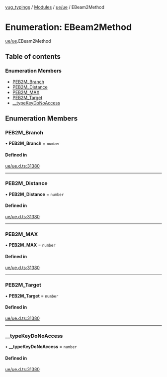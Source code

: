 [yug_typings](../README.md) / [Modules](../modules.md) / [ue/ue](../modules/ue_ue.md) / EBeam2Method

# Enumeration: EBeam2Method

[ue/ue](../modules/ue_ue.md).EBeam2Method

## Table of contents

### Enumeration Members

- [PEB2M\_Branch](ue_ue.EBeam2Method.md#peb2m_branch)
- [PEB2M\_Distance](ue_ue.EBeam2Method.md#peb2m_distance)
- [PEB2M\_MAX](ue_ue.EBeam2Method.md#peb2m_max)
- [PEB2M\_Target](ue_ue.EBeam2Method.md#peb2m_target)
- [\_\_typeKeyDoNoAccess](ue_ue.EBeam2Method.md#__typekeydonoaccess)

## Enumeration Members

### PEB2M\_Branch

• **PEB2M\_Branch** = `number`

#### Defined in

[ue/ue.d.ts:31380](https://github.com/YugMetaverse/yug_typings/blob/25cad34/ue/ue.d.ts#L31380)

___

### PEB2M\_Distance

• **PEB2M\_Distance** = `number`

#### Defined in

[ue/ue.d.ts:31380](https://github.com/YugMetaverse/yug_typings/blob/25cad34/ue/ue.d.ts#L31380)

___

### PEB2M\_MAX

• **PEB2M\_MAX** = `number`

#### Defined in

[ue/ue.d.ts:31380](https://github.com/YugMetaverse/yug_typings/blob/25cad34/ue/ue.d.ts#L31380)

___

### PEB2M\_Target

• **PEB2M\_Target** = `number`

#### Defined in

[ue/ue.d.ts:31380](https://github.com/YugMetaverse/yug_typings/blob/25cad34/ue/ue.d.ts#L31380)

___

### \_\_typeKeyDoNoAccess

• **\_\_typeKeyDoNoAccess** = `number`

#### Defined in

[ue/ue.d.ts:31380](https://github.com/YugMetaverse/yug_typings/blob/25cad34/ue/ue.d.ts#L31380)
